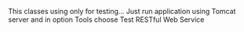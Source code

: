 This classes using only for testing...
Just run application using Tomcat server and in option Tools choose Test RESTful Web Service